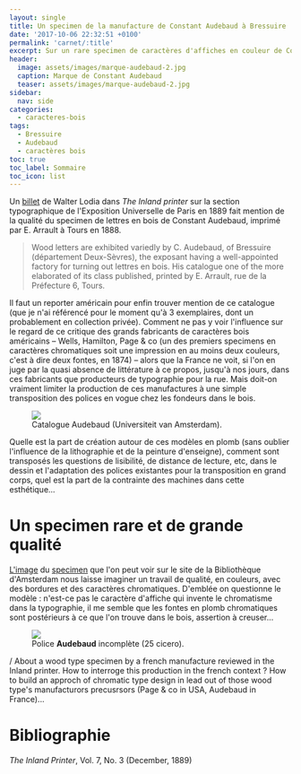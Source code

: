 ```yaml
---
layout: single
title: Un specimen de la manufacture de Constant Audebaud à Bressuire
date: '2017-10-06 22:32:51 +0100'
permalink: 'carnet/:title'
excerpt: Sur un rare specimen de caractères d'affiches en couleur de Constant Audebaud
header:
  image: assets/images/marque-audebaud-2.jpg
  caption: Marque de Constant Audebaud
  teaser: assets/images/marque-audebaud-2.jpg
sidebar:
  nav: side
categories:
  - caracteres-bois
tags:
  - Bressuire
  - Audebaud
  - caractères bois
toc: true
toc_label: Sommaire
toc_icon: list
---
```


Un [billet](https://archive.org/stream/InlandPrinterV007n03_188912mdp/inland-printer-v007-n03-1889-12-hathi-mdp-39015086781328#page/n73/mode/2up/search/audebaud) de Walter Lodia dans _The Inland printer_ sur la section typographique de l'Exposition Universelle de Paris en 1889 fait mention de la qualité du specimen de lettres en bois de Constant Audebaud, imprimé par E. Arrault à Tours en 1888.

> Wood letters are exhibited variedly by C. Audebaud, of Bressuire (département Deux-Sèvres), the exposant having a well-appointed factory for turning out lettres en bois. His catalogue one of the more elaborated of its class published, printed by E. Arrault, rue de la Préfecture 6, Tours.

Il faut un reporter américain pour enfin trouver mention de ce catalogue (que je n'ai référencé pour le moment qu'à 3 exemplaires, dont un probablement en collection privée). Comment ne pas y voir l'influence sur le regard de ce critique des grands fabricants de caractères bois américains – Wells, Hamilton, Page & co (un des premiers specimens en caractères chromatiques soit une impression en au moins deux couleurs, c'est à dire deux fontes, en 1874) – alors que la France ne voit, si l'on en juge par la quasi absence de littérature à ce propos, jusqu'à nos jours, dans ces fabricants que producteurs de typographie pour la rue. Mais doit-on vraiment limiter la production de ces manufactures à une simple transposition des polices en vogue chez les fondeurs dans le bois.

<figure>
  <a href="{{ site.baseurl }}/assets/images/Audebaud-specimen.png">
  <img src="{{ site.baseurl }}/assets/images/Audebaud-specimen.png">
</a>
  <figcaption>Catalogue Audebaud (Universiteit van Amsterdam).</figcaption>
</figure>

Quelle est la part de création autour de ces modèles en plomb (sans oublier l'influence de la lithographie et de la peinture d'enseigne), comment sont transposés les questions de lisibilité, de distance de lecture, etc, dans le dessin et l'adaptation des polices existantes pour la transposition en grand corps, quel est la part de la contrainte des machines dans cette esthétique...

# Un specimen rare et de grande qualité

[L'image](http://dpc.uba.uva.nl/cgi/i/image/image-idx?view=entry;subview=detail;c=ubinvimg;cc=ubinvimg;entryid=x-UBAKVBLPF70;lang=nl;sid=e1a36140e910664d6f2299d0b7d09498) du [specimen](http://permalink.opc.uva.nl/item/001897025) que l'on peut voir sur le site de la Bibliothèque d'Amsterdam nous laisse imaginer un travail de qualité, en couleurs, avec des bordures et des caractères chromatiques. D'emblée on questionne le modèle : n'est-ce pas le caractère d'affiche qui invente le chromatisme dans la typographie, il me semble que les fontes en plomb chromatiques sont postérieurs à ce que l'on trouve dans le bois, assertion à creuser...

<figure>
  <a href="{{ site.baseurl }}/assets/images/Clarendon condensed.jpg">
  <img src="{{ site.baseurl }}/assets/images/Clarendon condensed.jpg">
</a>
  <figcaption>Police <strong>Audebaud</strong> incomplète (25 cicero).</figcaption>
</figure>

/ About a wood type specimen by a french manufacture reviewed in the Inland printer. How to interroge this production in the french context ? How to build an approch of chromatic type design in lead out of those wood type's manufacturors precusrsors (Page & co in USA, Audebaud in France)...

# Bibliographie

_The Inland Printer_, Vol. 7, No. 3 (December, 1889)

